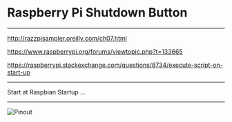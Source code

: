 # Raspberry Pi Shutdown Button

---

http://razzpisampler.oreilly.com/ch07.html

https://www.raspberrypi.org/forums/viewtopic.php?t=133665

https://raspberrypi.stackexchange.com/questions/8734/execute-script-on-start-up

---

Start at Raspbian Startup ...

---

![Pinout](http://razzpisampler.oreilly.com/images/rpck_1101.png)

